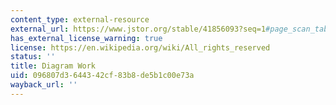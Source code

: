 ```yaml
---
content_type: external-resource
external_url: https://www.jstor.org/stable/41856093?seq=1#page_scan_tab_contents
has_external_license_warning: true
license: https://en.wikipedia.org/wiki/All_rights_reserved
status: ''
title: Diagram Work
uid: 096807d3-6443-42cf-83b8-de5b1c00e73a
wayback_url: ''
---
```

